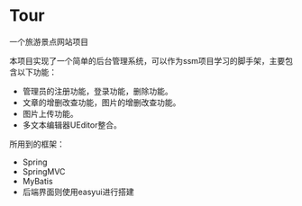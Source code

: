 # Tour
一个旅游景点网站项目


本项目实现了一个简单的后台管理系统，可以作为ssm项目学习的脚手架，主要包含以下功能： <br /> 
- 管理员的注册功能，登录功能，删除功能。 <br /> 
- 文章的增删改查功能，图片的增删改查功能。 <br /> 
- 图片上传功能。 <br /> 
- 多文本编辑器UEditor整合。 <br /> 


所用到的框架：
- Spring <br /> 
- SpringMVC <br /> 
- MyBatis <br /> 
- 后端界面则使用easyui进行搭建 <br /> 


